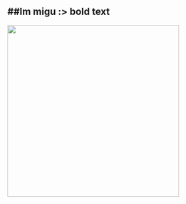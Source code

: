 ##Im migu :> **bold text**
--
<img src=https://user-images.githubusercontent.com/74038190/225813708-98b745f2-7d22-48cf-9150-083f1b00d6c9.gif height="385px" width ="385px" align="center">


